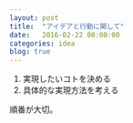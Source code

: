 ```yaml
---
layout: post
title:  "アイデアと行動に関して"
date:   2016-02-22 00:00:00
categories: idea
blog: true
---
```


1. 実現したいコトを決める
2. 具体的な実現方法を考える

順番が大切。
